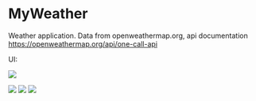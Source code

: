 # MyWeather

Weather application.
Data from openweathermap.org, api documentation https://openweathermap.org/api/one-call-api

UI:

![](https://raw.githubusercontent.com/ElenaIbr/MyWeather/master/demo_weather.gif)

![](https://raw.githubusercontent.com/ElenaIbr/MyWeather/master/Screenshot_20211010-202032.png)
![](https://raw.githubusercontent.com/ElenaIbr/MyWeather/master/Screenshot_20211010-202032.png)
![](https://raw.githubusercontent.com/ElenaIbr/MyWeather/master/Screenshot_20211010-204153.png)









